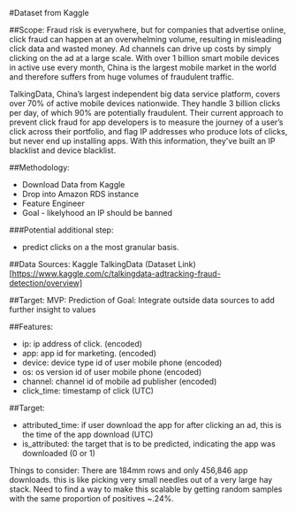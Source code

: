 #Dataset from Kaggle 

##Scope:
Fraud risk is everywhere, but for companies that advertise online, click fraud can happen at an 
overwhelming volume, resulting in misleading click data and wasted money. Ad channels can drive 
up costs by simply clicking on the ad at a large scale. With over 1 billion smart mobile devices 
in active use every month, China is the largest
mobile market in the world and therefore suffers from huge volumes of fraudulent traffic.

TalkingData, China’s largest independent big data service platform, covers over 70% of active 
mobile devices nationwide. They handle 3 billion clicks per day, of which 90% are potentially 
fraudulent. Their current approach to prevent click fraud for app developers is to measure the 
journey of a user’s click across their portfolio, and flag IP addresses who produce lots of 
clicks, but never end up installing apps. With this information, they've built an IP blacklist 
and device blacklist.

##Methodology:
* Download Data from Kaggle
* Drop into Amazon RDS instance
* Feature Engineer  
* Goal - likelyhood an IP should be banned

###Potential additional step:
* predict clicks on a the most granular basis.

##Data Sources:
Kaggle TalkingData (Dataset Link)[https://www.kaggle.com/c/talkingdata-adtracking-fraud-detection/overview]

##Target:
MVP: Prediction of 
Goal: Integrate outside data sources to add further insight to values

##Features:
* ip: ip address of click. (encoded)
* app: app id for marketing. (encoded)
* device: device type id of user mobile phone (encoded)
* os: os version id of user mobile phone (encoded)
* channel: channel id of mobile ad publisher (encoded)
* click_time: timestamp of click (UTC)

##Target:
* attributed_time: if user download the app for after clicking an ad, this is the time of the app download (UTC)
* is_attributed: the target that is to be predicted, indicating the app was downloaded (0 or 1)


Things to consider:
There are 184mm rows and only 456,846 app downloads. this is like picking very small needles out of a very 
large hay stack. Need to find a way to make this scalable by getting random samples with the same proportion
of positives ~.24%.
 